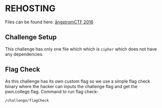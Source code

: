 # REHOSTING

Files can be found here: [ångstromCTF 2016](https://github.com/blairsec/challenges/tree/master/angstromctf/2016/re/sea_cipher)

## Challenge Setup
This challenge has only one file which which is `cipher` which does not have any dependencies.

## Flag Check
As this challenge has its own custom flag so we use a simple flag check binary where the hacker can inputs the challenge flag and get the pwn.college flag.
Command to run flag check-
```
/challenge/flagCheck
```